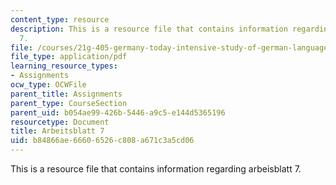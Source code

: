 ```yaml
---
content_type: resource
description: This is a resource file that contains information regarding arbeisblatt
  7.
file: /courses/21g-405-germany-today-intensive-study-of-german-language-and-culture-january-iap-2011/b84866ae66606526c808a671c3a5cd06_MIT21G_405IAP11_arbeit07.pdf
file_type: application/pdf
learning_resource_types:
- Assignments
ocw_type: OCWFile
parent_title: Assignments
parent_type: CourseSection
parent_uid: b054ae99-426b-5446-a9c5-e144d5365196
resourcetype: Document
title: Arbeitsblatt 7
uid: b84866ae-6660-6526-c808-a671c3a5cd06
---
```

This is a resource file that contains information regarding arbeisblatt 7.


